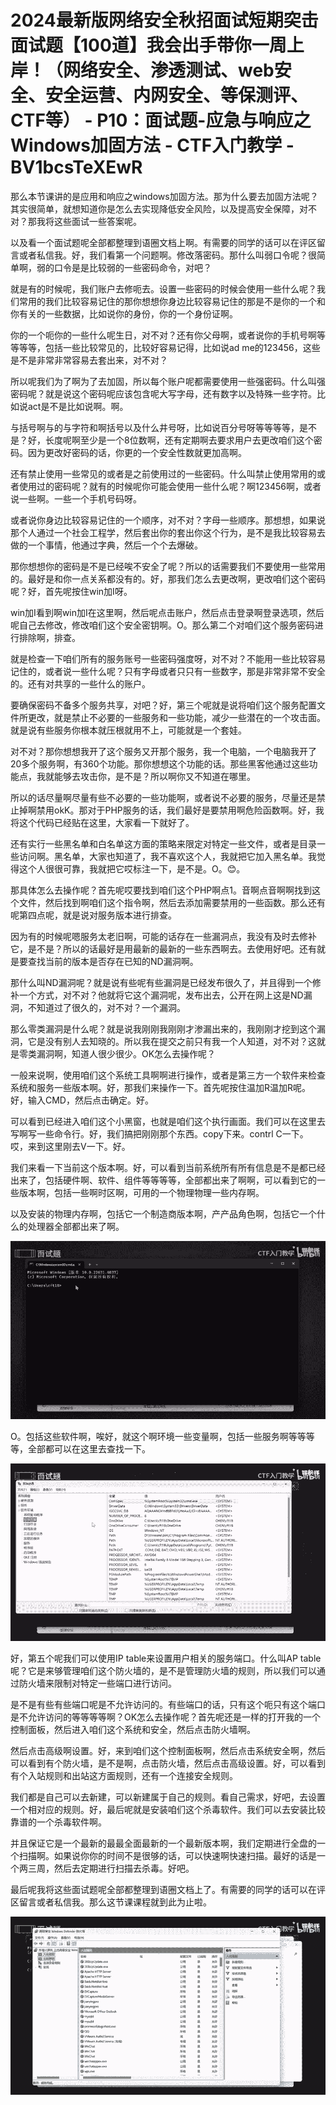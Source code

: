 # 2024最新版网络安全秋招面试短期突击面试题【100道】我会出手带你一周上岸！（网络安全、渗透测试、web安全、安全运营、内网安全、等保测评、CTF等） - P10：面试题-应急与响应之Windows加固方法 - CTF入门教学 - BV1bcsTeXEwR

那么本节课讲的是应用和响应之windows加固方法。那为什么要去加固方法呢？其实很简单，就想知道你是怎么去实现降低安全风险，以及提高安全保障，对不对？那我将这些面试一些答案呢。

以及看一个面试题呢全部都整理到语圈文档上啊。有需要的同学的话可以在评区留言或者私信我。好，我们看第一个问题啊。修改落密码。那什么叫弱口令呢？很简单啊，弱的口令是是比较弱的一些密码命令，对吧？

就是有的时候呢，我们账户去修呃去。设置一些密码的时候会使用一些什么呢？我们常用的我们比较容易记住的那你想想你身边比较容易记住的那是不是你的一个和你有关的一些数据，比如说你的身份，你的一个身份证啊。

你的一个呃你的一些什么呢生日，对不对？还有你父母啊，或者说你的手机号啊等等等等，包括一些比较常见的，比较好容易记得，比如说ad me的123456，这些是不是非常非常容易去套出来，对不对？

所以呢我们为了啊为了去加固，所以每个账户呢都需要使用一些强密码。什么叫强密码呢？就是说这个密码呢应该包含呢大写字母，还有数字以及特殊一些字符。比如说act是不是比如说啊。啊。

与括号啊与的与字符和啊括号以及什么井号呀，比如说百分号呀等等等等，是不是？好，长度呢啊至少是一个8位数啊，还有定期啊去要求用户去更改咱们这个密码。因为更改好密码的话，你更的一个安全性数就更加高啊。

还有禁止使用一些常见的或者是之前使用过的一些密码。什么叫禁止使用常用的或者使用过的密码呢？就有的时候呢你可能会使用一些什么呢？啊123456啊，或者说一些啊。一些一个手机号码呀。

或者说你身边比较容易记住的一个顺序，对不对？字母一些顺序。那想想，如果说那个人通过一个社会工程学，然后套出你的套出你这个行为，是不是我比较容易去做的一个事情，他通过字典，然后一个个去爆破。

那你想想你的密码是不是已经唉不安全了呢？所以的话需要我们不要使用一些常用的。最好是和你一点关系都没有的。好，那我们怎么去更改啊，更改咱们这个密码呢？好，首先呢按住win加I呀。

win加I看到啊win加I在这里啊，然后呢点击账户，然后点击登录啊登录选项，然后呢自己去修改，修改咱们这个安全密钥啊。O。那么第二个对咱们这个服务密码进行排除啊，排查。

就是检查一下咱们所有的服务账号一些密码强度呀，对不对？不能用一些比较容易记住的，或者说一些什么呢？只有字母或者只只有一些数字，那是非常非常不安全的。还有对共享的一些什么的账户。

要确保密码不备多个服务共享，对吧？好，第三个呢就是说将咱们这个服务配置文件所更改，就是禁止不必要的一些服务和一些功能，减少一些潜在的一个攻击面。就是说有些服务你根本就压根就用不上，可能就是一个套娃。

对不对？那你想想我开了这个服务又开那个服务，我一个电脑，一个电脑我开了20多个服务啊，有360个功能。那你想想这个功能的话。那些黑客他通过这些功能点，我就能够去攻击你，是不是？所以啊你又不知道在哪里。

所以的话尽量啊尽量有些不必要的一些功能啊，或者说不必要的服务，尽量还是禁止掉啊禁用okK。那对于PHP服务的话，我们最好是要禁用啊危险函数啊。好，我将这个代码已经贴在这里，大家看一下就好了。

还有实行一些黑名单和白名单这方面的策略来限定对特定一些文件，或者是目录一些访问啊。黑名单，大家也知道了，我不喜欢这个人，我就把它加入黑名单。我觉得这个人很很可靠，我就把它哎标注一下，是不是。O。😊。

那具体怎么去操作呢？首先呢哎要找到咱们这个PHP啊点1。音啊点音啊啊找到这个文件，然后找到啊咱们这个指令啊，然后去添加需要禁用的一些函数。那么还有呢第四点呢，就是说对服务版本进行排查。

因为有的时候呢嗯服务太老旧啊，可能的话存在一些漏洞点，我没有及时去修补它，是不是？所以的话最好是用最新的最新的一些东西啊去。去使用好吧。还有就是要查找当前的版本是否存在已知的ND漏洞啊。

那什么叫ND漏洞呢？就是说有些呢有些漏洞是已经发布很久了，并且得到一个修补一个方式，对不对？他就将它这个漏洞呢，发布出去，公开在网上这是ND漏洞，不知道过了很久的，对不对？一个漏洞。

那么零类漏洞是什么呢？就是说我刚刚我刚刚才渗漏出来的，我刚刚才挖到这个漏洞，它是没有别人去知晓的。所以我在提交之前只有我一个人知道，对不对？这就是零类漏洞啊，知道人很少很少。OK怎么去操作呢？

一般来说啊，使用咱们这个系统工具啊啊进行操作，或者是第三方一个软件来检查系统和服务一些版本啊。好，那我们来操作一下。首先呢按住温加R温加R呢。好，输入CMD，然后点击确定。好。

可以看到已经进入咱们这个小黑窗，也就是咱们这个执行画面。我们可以在这里去写啊写一些命令行。好，我们搞把刚刚那个东西。copy下来。contrl C一下。哎，来到这里刚去V一下。好。

我们来看一下当前这个版本啊。好，可以看到当前系统所有所有信息是不是都已经出来了，包括硬件啊、软件、组件等等等等，全部都出来了啊啊，可以看到它的一些版本啊，包括一些啊时区啊，可用的一个物理物理一些内存啊。

以及安装的物理内存啊，包括它一个制造商版本啊，产产品角色啊，包括它一个什么的处理器全部都出来了啊。

![](img/d009114fd6d42fcb868e7a2fab60e1e4_1.png)

O。包括这些软件啊，唉好，就这个啊环境一些变量啊，包括一些服务啊等等等等，全部都可以在这里去查找一下。



![](img/d009114fd6d42fcb868e7a2fab60e1e4_3.png)

好，第五个呢我们可以使用IP table来设置用户相关的服务端口。什么叫AP table呢？它是来够管理咱们这个防火墙的，是不是管理防火墙的规则，所以我们可以通过防火墙来限制对特定一些端口进行访问。

是不是有些有些端口呢是不允许访问的。有些端口的话，只有这个呃只有这个端口是不允许访问的等等等等啊？OK怎么去操作呢？首先呢还是一样的打开我的一个控制面板，然后进入咱们这个系统和安全，然后点击防火墙啊。

然后点击高级啊设置。好，来到咱们这个控制面板啊，然后点击系统安全啊，然后可以看到有个防火墙，是不是啊，点击防火墙，然后点击高级设置。好，可以看到有个入站规则和出站这方面规则，还有一个连接安全规则。

我们都是自己可以去新建，可以新建属于自己的规则。看自己需求，好吧，去设置一个相对应的规则。好，最后呢就是安装咱们这个杀毒软件。我们可以去安装比较靠谱的一个杀毒软件啊。

并且保证它是一个最新的最最全面最新的一个最新版本啊，我们定期进行全盘的一个扫描啊。如果说你你的时间不是很够的话，可以快速啊快速扫描。最好的话是一个两三周，然后去定期进行扫描去杀毒。好吧。

最后呢我将这些面试题呢全部都整理到语圈文档上了。有需要的同学的话可以在评区留言或者私信我。那么这节课课程就到此为止啦。



![](img/d009114fd6d42fcb868e7a2fab60e1e4_5.png)